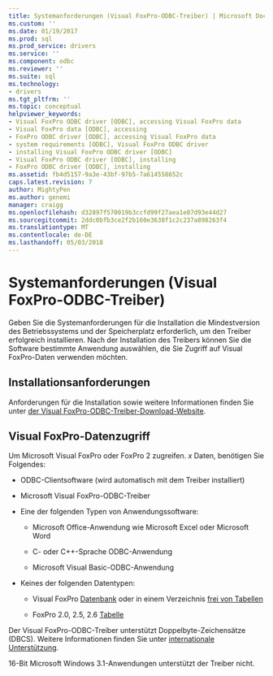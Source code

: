 ```yaml
---
title: Systemanforderungen (Visual FoxPro-ODBC-Treiber) | Microsoft Docs
ms.custom: ''
ms.date: 01/19/2017
ms.prod: sql
ms.prod_service: drivers
ms.service: ''
ms.component: odbc
ms.reviewer: ''
ms.suite: sql
ms.technology:
- drivers
ms.tgt_pltfrm: ''
ms.topic: conceptual
helpviewer_keywords:
- Visual FoxPro ODBC driver [ODBC], accessing Visual FoxPro data
- Visual FoxPro data [ODBC], accessing
- FoxPro ODBC driver [ODBC], accessing Visual FoxPro data
- system requirements [ODBC], Visual FoxPro ODBC driver
- installing Visual FoxPro ODBC driver [ODBC]
- Visual FoxPro ODBC driver [ODBC], installing
- FoxPro ODBC driver [ODBC], installing
ms.assetid: fb4d5157-9a3e-43bf-97b5-7a614558652c
caps.latest.revision: 7
author: MightyPen
ms.author: genemi
manager: craigg
ms.openlocfilehash: d32897f570019b3ccfd99f27aea1e87d93e44d27
ms.sourcegitcommit: 2ddc0bfb3ce2f2b160e3638f1c2c237a898263f4
ms.translationtype: MT
ms.contentlocale: de-DE
ms.lasthandoff: 05/03/2018
---
```

# <a name="system-requirements-visual-foxpro-odbc-driver"></a>Systemanforderungen (Visual FoxPro-ODBC-Treiber)
Geben Sie die Systemanforderungen für die Installation die Mindestversion des Betriebssystems und der Speicherplatz erforderlich, um den Treiber erfolgreich installieren. Nach der Installation des Treibers können Sie die Software bestimmte Anwendung auswählen, die Sie Zugriff auf Visual FoxPro-Daten verwenden möchten.  
  
## <a name="installation-requirements"></a>Installationsanforderungen  
 Anforderungen für die Installation sowie weitere Informationen finden Sie unter [der Visual FoxPro-ODBC-Treiber-Download-Website](http://go.microsoft.com/fwlink/?LinkId=121318).  
  
## <a name="accessing-visual-foxpro-data"></a>Visual FoxPro-Datenzugriff  
 Um Microsoft Visual FoxPro oder FoxPro 2 zugreifen. *x* Daten, benötigen Sie Folgendes:  
  
-   ODBC-Clientsoftware (wird automatisch mit dem Treiber installiert)  
  
-   Microsoft Visual FoxPro-ODBC-Treiber  
  
-   Eine der folgenden Typen von Anwendungssoftware:  
  
    -   Microsoft Office-Anwendung wie Microsoft Excel oder Microsoft Word  
  
    -   C- oder C++-Sprache ODBC-Anwendung  
  
    -   Microsoft Visual Basic-ODBC-Anwendung  
  
-   Keines der folgenden Datentypen:  
  
    -   Visual FoxPro [Datenbank](../../odbc/microsoft/visual-foxpro-terminology.md) oder in einem Verzeichnis [frei von Tabellen](../../odbc/microsoft/visual-foxpro-terminology.md)  
  
    -   FoxPro 2.0, 2.5, 2.6 [Tabelle](../../odbc/microsoft/visual-foxpro-terminology.md)  
  
 Der Visual FoxPro-ODBC-Treiber unterstützt Doppelbyte-Zeichensätze (DBCS). Weitere Informationen finden Sie unter [internationale Unterstützung](../../odbc/microsoft/international-support-visual-foxpro-odbc-driver.md).  
  
 16-Bit Microsoft Windows 3.1-Anwendungen unterstützt der Treiber nicht.
